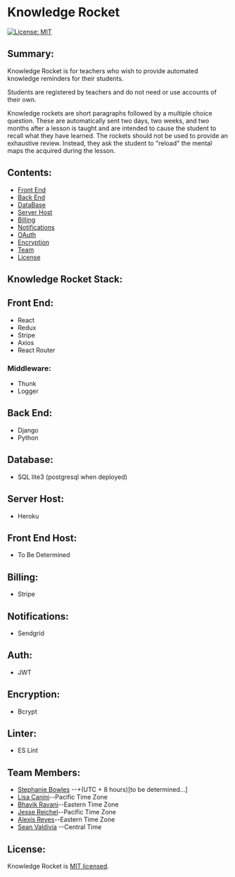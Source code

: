 # Knowledge Rocket
[![License: MIT](https://img.shields.io/badge/License-MIT-yellow.svg)](https://opensource.org/licenses/MIT)

## Summary:
Knowledge Rocket is for teachers who wish to provide automated knowledge reminders for their students.

Students are registered by teachers and do not need or use accounts of their own.

Knowledge rockets are short paragraphs followed by a multiple choice question. These are automatically sent two days, two weeks, and two months after a lesson is taught and are intended to cause the student to recall what they have learned. The rockets should not be used to provide an exhaustive review. Instead, they ask the student to "reload" the mental maps the acquired during the lesson.

## Contents:
- [Front End](#front-end)
- [Back End](#back-end)
- [DataBase](#data-base)
- [Server Host](#server-host)
- [Billing](#billing)
- [Notifications](#notify)
- [OAuth](#oauth)
- [Encryption](#encryption)
- [Team](#team-members)
- [License](#license)

## Knowledge Rocket Stack:

## Front End:
- React
- Redux
- Stripe
- Axios
- React Router

### Middleware:
- Thunk
- Logger

## Back End:
- Django
- Python

## Database:
- SQL lite3 (postgresql when deployed)

## Server Host:
- Heroku

## Front End Host:
- To Be Determined

## Billing:
- Stripe

## Notifications:
- Sendgrid

## Auth:
- JWT

## Encryption:
- Bcrypt

## Linter:
- ES Lint

## Team Members:
- [Stephanie Bowles](https://github.com/sbowl001) --+(UTC + 8 hours)[to be determined...]
- [Lisa Canini](https://github.com/LisaCee)--Pacific Time Zone
- [Bhavik Ravani](https://github.com/ravb2019)--Eastern Time Zone
- [Jesse Reichel](https://github.com/KryoKorpz)--Pacific Time Zone
- [Alexis Reyes](https://github.com/AlexisReyes90)--Eastern Time Zone
- [Sean Valdivia](https://github.com/NewbieWanKenobi) --Central Time

## License:
Knowledge Rocket is [MIT licensed](https://opensource.org/licenses/MIT).